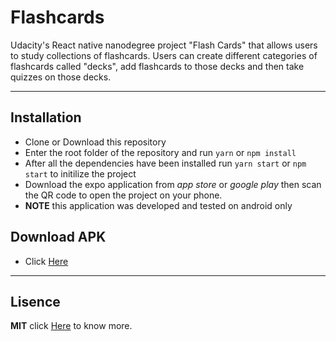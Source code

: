 # Flashcards

Udacity's React native nanodegree project "Flash Cards" that allows users to
study collections of flashcards.
Users can create different categories of flashcards called "decks", add
flashcards to those decks and then take quizzes on those decks.

---

## Installation

- Clone or Download this repository
- Enter the root folder of the repository and run `yarn` or `npm install`
- After all the dependencies have been installed run `yarn start` or `npm start`
  to initilize the project
- Download the expo application from _app store_ or _google play_ then
  scan the QR code to open the project on your phone.
- **NOTE** this application was developed and tested on android only

## Download APK

- Click [Here](https://expo.io/artifacts/70a5d71b-c929-47c1-94a4-d29c699c69e2)

---

## Lisence

**MIT** click [Here](http://escolhaumalicenca.com.br/licencas/mit/) to know more.

